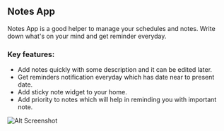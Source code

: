 ## Notes App

Notes App is a good helper to manage your schedules and notes. Write down what's on your mind and get reminder everyday.

### Key features: 
* Add notes quickly with some description and it can be edited later.
* Get reminders notification everyday which has date near to present date.
* Add sticky note widget to your home.
* Add priority to notes which will help in reminding you with important note.

![Alt Screenshot]()
